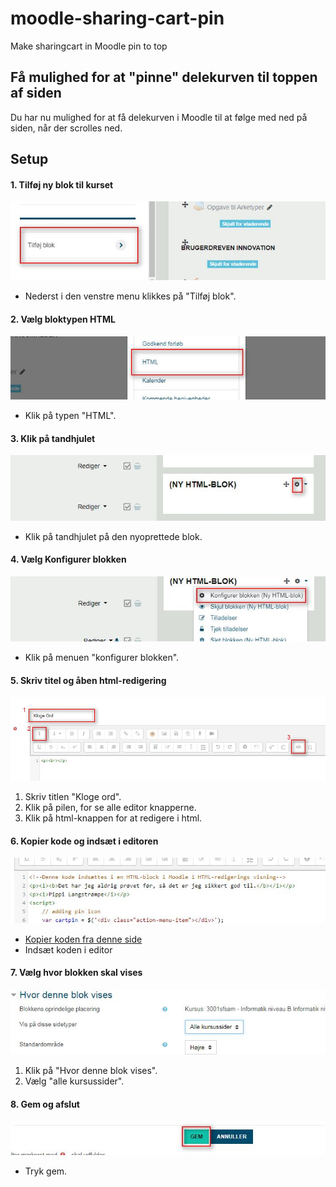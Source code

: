 # moodle-sharing-cart-pin
Make sharingcart in Moodle pin to top

## Få mulighed for at "pinne" delekurven til toppen af siden
Du har nu mulighed for at få delekurven i Moodle til at følge med ned på siden, når der scrolles ned.

## Setup

#### 1. Tilføj ny blok til kurset
![alt text](https://github.com/claushansen/moodle-sharing-cart-pin/blob/master/images/guide-1.jpg "Tilføj blok")

* Nederst i den venstre menu klikkes på "Tilføj blok".

#### 2. Vælg bloktypen HTML
![alt text](https://github.com/claushansen/moodle-sharing-cart-pin/blob/master/images/guide-2.jpg "Vælg HTML")

* Klik på typen "HTML".

#### 3. Klik på tandhjulet
![alt text](https://github.com/claushansen/moodle-sharing-cart-pin/blob/master/images/guide-3.jpg "Klik tandhjul")

* Klik på tandhjulet på den nyoprettede blok.

#### 4. Vælg Konfigurer blokken
![alt text](https://github.com/claushansen/moodle-sharing-cart-pin/blob/master/images/guide-4.jpg "Konfigurer blokken")

* Klik på menuen "konfigurer blokken".

#### 5. Skriv titel og åben html-redigering
![alt text](https://github.com/claushansen/moodle-sharing-cart-pin/blob/master/images/guide-5.jpg "Skriv titel og åben html redigering")

1. Skriv titlen "Kloge ord".
2. Klik på pilen, for se alle editor knapperne.
3. Klik på html-knappen for at redigere i html.

#### 6. Kopier kode og indsæt i editoren
![alt text](https://github.com/claushansen/moodle-sharing-cart-pin/blob/master/images/guide-6.jpg "Indsæt kode")

* [Kopier koden fra denne side](https://raw.githubusercontent.com/claushansen/moodle-sharing-cart-pin/master/block.html)
* Indsæt koden i editor

#### 7. Vælg hvor blokken skal vises
![alt text](https://github.com/claushansen/moodle-sharing-cart-pin/blob/master/images/guide-7.jpg "Vælg hvor blokken vises")

1. Klik på "Hvor denne blok vises".
2. Vælg "alle kursussider".

#### 8. Gem og afslut
![alt text](https://github.com/claushansen/moodle-sharing-cart-pin/blob/master/images/guide-8.jpg "Gem")

* Tryk gem.
